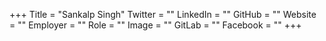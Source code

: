 +++
Title = "Sankalp Singh"
Twitter = ""
LinkedIn = ""
GitHub = ""
Website = ""
Employer = ""
Role = ""
Image = ""
GitLab = ""
Facebook = ""
+++
